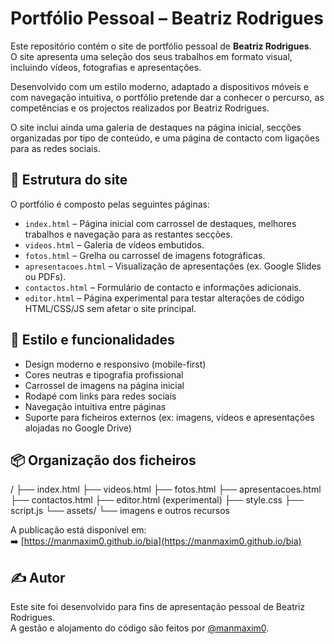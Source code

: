 # Portfólio Pessoal – Beatriz Rodrigues

Este repositório contém o site de portfólio pessoal de **Beatriz Rodrigues**.  
O site apresenta uma seleção dos seus trabalhos em formato visual, incluindo vídeos, fotografias e apresentações.

Desenvolvido com um estilo moderno, adaptado a dispositivos móveis e com navegação intuitiva, o portfólio pretende dar a conhecer o percurso, as competências e os projectos realizados por Beatriz Rodrigues.

O site inclui ainda uma galeria de destaques na página inicial, secções organizadas por tipo de conteúdo, e uma página de contacto com ligações para as redes sociais.

## 📁 Estrutura do site

O portfólio é composto pelas seguintes páginas:

- `index.html` – Página inicial com carrossel de destaques, melhores trabalhos e navegação para as restantes secções.
- `videos.html` – Galeria de vídeos embutidos.
- `fotos.html` – Grelha ou carrossel de imagens fotográficas.
- `apresentacoes.html` – Visualização de apresentações (ex. Google Slides ou PDFs).
- `contactos.html` – Formulário de contacto e informações adicionais.
- `editor.html` – Página experimental para testar alterações de código HTML/CSS/JS sem afetar o site principal.

## 🎨 Estilo e funcionalidades

- Design moderno e responsivo (mobile-first)
- Cores neutras e tipografia profissional
- Carrossel de imagens na página inicial
- Rodapé com links para redes sociais
- Navegação intuitiva entre páginas
- Suporte para ficheiros externos (ex: imagens, vídeos e apresentações alojadas no Google Drive)

## 📦 Organização dos ficheiros
/
├── index.html
├── videos.html
├── fotos.html
├── apresentacoes.html
├── contactos.html
├── editor.html (experimental)
├── style.css
├── script.js
└── assets/
    └── imagens e outros recursos

A publicação está disponível em:  
➡️ [https://manmaxim0.github.io/bia](https://manmaxim0.github.io/bia)

## ✍️ Autor

Este site foi desenvolvido para fins de apresentação pessoal de Beatriz Rodrigues.  
A gestão e alojamento do código são feitos por [@manmaxim0](https://github.com/manmaxim0).

